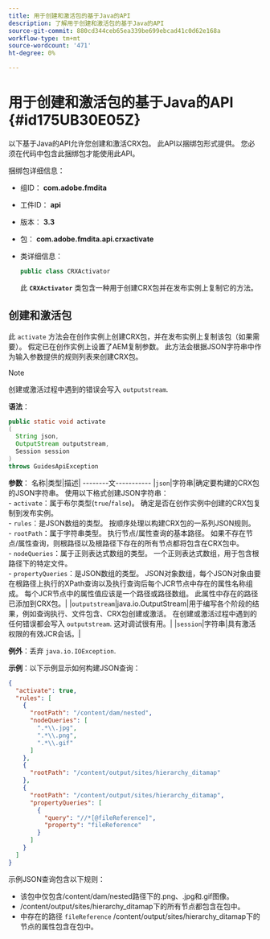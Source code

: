 ```yaml
---
title: 用于创建和激活包的基于Java的API
description: 了解用于创建和激活包的基于Java的API
source-git-commit: 880cd344ceb65ea339be699ebcad41c0d62e168a
workflow-type: tm+mt
source-wordcount: '471'
ht-degree: 0%

---
```


# 用于创建和激活包的基于Java的API {#id175UB30E05Z}

以下基于Java的API允许您创建和激活CRX包。 此API以捆绑包形式提供。 您必须在代码中包含此捆绑包才能使用此API。

捆绑包详细信息：

- 组ID： **com.adobe.fmdita**

- 工件ID： **api**

- 版本： **3.3**

- 包： **com.adobe.fmdita.api.crxactivate**

- 类详细信息：

  ```JAVA
  public class CRXActivator
  ```

  此 **`CRXActivator`** 类包含一种用于创建CRX包并在发布实例上复制它的方法。


## 创建和激活包

此 `activate` 方法会在创作实例上创建CRX包，并在发布实例上复制该包（如果需要）。 假定已在创作实例上设置了AEM复制参数。 此方法会根据JSON字符串中作为输入参数提供的规则列表来创建CRX包。
>[!NOTE]
>
> 创建或激活过程中遇到的错误会写入 `outputstream`.

**语法**：

```JAVA
public static void activate
(
  String json, 
  OutputStream outputstream, 
  Session session
) 
throws GuidesApiException
```

**参数**： 名称|类型|描述| --------文----------- |`json`|字符串|确定要构建的CRX包的JSON字符串。 使用以下格式创建JSON字符串： <br>- `activate`：属于布尔类型\(`true`/`false`\)。 确定是否在创作实例中创建的CRX包复制到发布实例。 <br> - `rules`：是JSON数组的类型。 按顺序处理以构建CRX包的一系列JSON规则。 <br> - `rootPath`：属于字符串类型。 执行节点/属性查询的基本路径。 如果不存在节点/属性查询，则根路径以及根路径下存在的所有节点都将包含在CRX包中。 <br> - `nodeQueries`：属于正则表达式数组的类型。 一个正则表达式数组，用于包含根路径下的特定文件。 <br> - `propertyQueries`：是JSON数组的类型。 JSON对象数组，每个JSON对象由要在根路径上执行的XPath查询以及执行查询后每个JCR节点中存在的属性名称组成。 每个JCR节点中的属性值应该是一个路径或路径数组。 此属性中存在的路径已添加到CRX包。| |`outputstream`|java.io.OutputStream|用于编写各个阶段的结果，例如查询执行、文件包含、CRX包创建或激活。 在创建或激活过程中遇到的任何错误都会写入 `outputstream`. 这对调试很有用。| |`session`|字符串|具有激活权限的有效JCR会话。|

**例外**：丢弃 ``java.io.IOException``.

**示例**：以下示例显示如何构建JSON查询：

```JSON
{
  "activate": true,
  "rules": [
    {
      "rootPath": "/content/dam/nested",
      "nodeQueries": [
        ".*\\.jpg",
        ".*\\.png",
        ".*\\.gif"        
      ]
    },
    {
      "rootPath": "/content/output/sites/hierarchy_ditamap"
    },
    {
      "rootPath": "/content/output/sites/hierarchy_ditamap",
      "propertyQueries": [
        {
          "query": "//*[@fileReference]",
          "property": "fileReference"
        }
      ]
    }
  ]
}
```

示例JSON查询包含以下规则：

- 该包中仅包含/content/dam/nested路径下的.png、.jpg和.gif图像。
- /content/output/sites/hierarchy\_ditamap下的所有节点都包含在包中。
- 中存在的路径 `fileReference` /content/output/sites/hierarchy\_ditamap下的节点的属性包含在包中。
